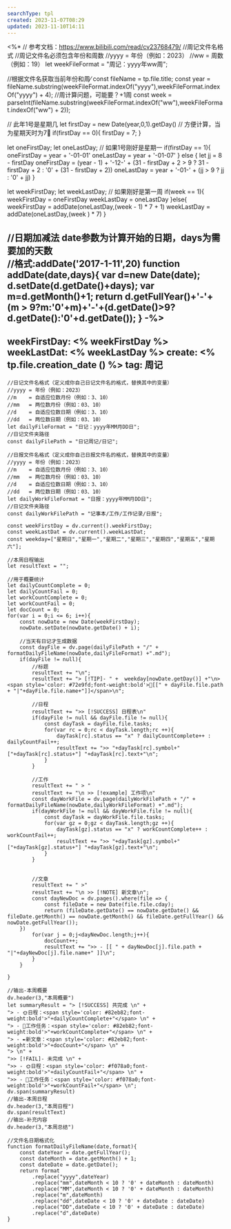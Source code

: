 ```yaml
---
searchType: tpl
created: 2023-11-07T08:29
updated: 2023-11-10T14:11
---
```

<%*
// 参考文档：https://www.bilibili.com/read/cv23768479/
//周记文件名格式
//周记文件名必须包含年份和周数
//yyyy = 年份（例如：2023）
//ww   = 周数（例如：19）
let weekFileFormat = "周记：yyyy年ww周";

//根据文件名获取当前年份和周⁄
const fileName = tp.file.title;
const year = fileName.substring(weekFileFormat.indexOf("yyyy"),weekFileFormat.indexOf("yyyy") + 4);
//周计算问题，可能要？+1周
const week = parseInt(fileName.substring(weekFileFormat.indexOf("ww"),weekFileFormat.indexOf("ww") + 2));

// 此年1号是星期几
let firstDay = new Date(year,0,1).getDay()
// 方便计算，当为星期天时为7
if(firstDay == 0){
    firstDay = 7;
}

let oneFirstDay;
let oneLastDay;
// 如果1号刚好是星期一
if(firstDay == 1){
     oneFirstDay = year + '-01-01'
     oneLastDay = year + '-01-07'
} else {
    let jj = 8 - firstDay
    oneFirstDay = (year - 1) + '-12-' + (31 - firstDay + 2 > 9 ? 31 - firstDay + 2 : '0' + (31 - firstDay + 2))
    oneLastDay = year + '-01-' + (jj > 9 ? jj : '0' + jj)
}

let weekFirstDay;
let weekLastDay;
// 如果刚好是第一周
if(week == 1){
    weekFirstDay = oneFirstDay
    weekLastDay = oneLastDay
}else{
    weekFirstDay = addDate(oneLastDay,(week - 1) * 7 + 1)
    weekLastDay = addDate(oneLastDay,(week ) * 7)
}

//日期加减法  date参数为计算开始的日期，days为需要加的天数   
//格式:addDate('2017-1-11',20) 
function addDate(date,days){ 
    var d=new Date(date); 
    d.setDate(d.getDate()+days); 
    var m=d.getMonth()+1; 
    return d.getFullYear()+'-'+(m > 9?m:'0'+m)+'-'+(d.getDate()>9?d.getDate():'0'+d.getDate()); 
}
-%>
---
weekFirstDay: <% weekFirstDay %>
weekLastDat: <% weekLastDay %>
create: <% tp.file.creation_date () %>
tag: 周记
---
```dataviewjs
//日记文件名格式（定义成你自己日记文件名的格式，替换其中的变量）
//yyyy = 年份（例如：2023）
//m    = 自适应位数月份（例如：3、10）
//mm   = 两位数月份（例如：03、10）
//d    = 自适应位数日期（例如：3、10）
//dd   = 两位数日期（例如：03、10）
let dailyFileFormat = "日记：yyyy年MM月DD日";
//日记文件夹路径
const dailyFilePath = "日记周记/日记";

//日报文件名格式（定义成你自己日报文件名的格式，替换其中的变量）
//yyyy = 年份（例如：2023）
//m    = 自适应位数月份（例如：3、10）
//mm   = 两位数月份（例如：03、10）
//d    = 自适应位数日期（例如：3、10）
//dd   = 两位数日期（例如：03、10）
let dailyWorkFileFormat = "日报：yyyy年MM月DD日";
//日记文件夹路径
const dailyWorkFilePath = "记事本/工作/工作记录/日报";

const weekFirstDay = dv.current().weekFirstDay;
const weekLastDat = dv.current().weekLastDat;
const weekday=["星期日","星期一","星期二","星期三","星期四","星期五","星期六"];

//本周日程输出
let resultText = "";

//用于概要统计
let dailyCountComplete = 0;
let dailyCountFail = 0;
let workCountComplete = 0;
let workCountFail = 0;
let docCount = 0;
for(var i = 0;i <= 6; i++){
    const nowDate = new Date(weekFirstDay);
    nowDate.setDate(nowDate.getDate() + i);

    //当天有日记才生成数据
    const dayFile = dv.page(dailyFilePath + "/" + formatDailyFileName(nowDate,dailyFileFormat) +".md");
    if(dayFile != null){
        //标题
        resultText += "\n";
        resultText += "> [!TIP]- " +  weekday[nowDate.getDay()] +"\n> <span style='color: #72e9fd;font-weight:bold'>📗[[" + dayFile.file.path + "|"+dayFile.file.name+"]]</span>\n";
    
        //日程
        resultText += ">> [!SUCCESS] 日程表\n"
        if(dayFile != null && dayFile.file != null){
            const dayTask = dayFile.file.tasks;
            for(var rc = 0;rc < dayTask.length;rc ++){
                dayTask[rc].status == "x" ? dailyCountComplete++ : dailyCountFail++;
                resultText += ">> "+dayTask[rc].symbol+" ["+dayTask[rc].status+"] "+dayTask[rc].text+"\n";
            }
        }
        
        //工作
        resultText += " > "
        resultText += "\n >> [!example] 工作项\n"
        const dayWorkFile = dv.page(dailyWorkFilePath + "/" + formatDailyFileName(nowDate,dailyWorkFileFormat) +".md");
        if(dayWorkFile != null && dayWorkFile.file != null){
            const dayTask = dayWorkFile.file.tasks;
            for(var gz = 0;gz < dayTask.length;gz ++){
                dayTask[gz].status == "x" ? workCountComplete++ : workCountFail++;
                resultText += ">> "+dayTask[gz].symbol+" ["+dayTask[gz].status+"] "+dayTask[gz].text+"\n";
            }
        }
    
    
        //文章
        resultText += " >"
        resultText += "\n >> [!NOTE] 新文章\n";
        const dayNewDoc = dv.pages().where(file => {
            const fileDate = new Date(file.file.cday);
            return (fileDate.getDate() == nowDate.getDate() && fileDate.getMonth() == nowDate.getMonth() && fileDate.getFullYear() && nowDate.getFullYear());
    })
        for(var j = 0;j<dayNewDoc.length;j++){
            docCount++;
            resultText += ">> - [[ " + dayNewDoc[j].file.path + "|"+dayNewDoc[j].file.name+" ]]\n";
        }
    }
    
}

//输出-本周概要
dv.header(3,"本周概要")
let summaryResult = "> [!SUCCESS] 共完成 \n" +
"> - 🌞日程：<span style='color: #82eb82;font-weight:bold'>"+dailyCountComplete+"</span> \n" +
"> - 💼工作任务：<span style='color: #82eb82;font-weight:bold'>"+workCountComplete+"</span> \n" +
"> - ✒️新文章：<span style='color: #82eb82;font-weight:bold'>"+docCount+"</span> \n" +
"> \n" +
">> [!FAIL]- 未完成 \n" +
">> - 🌞日程：<span style='color: #f078a0;font-weight:bold'>"+dailyCountFail+"</span> \n" +
">> - 💼工作任务：<span style='color: #f078a0;font-weight:bold'>"+workCountFail+"</span> \n";
dv.span(summaryResult)
//输出-本周日程
dv.header(3,"本周日程")
dv.span(resultText)
//输出-补充内容
dv.header(3,"本周总结")

//文件名日期格式化
function formatDailyFileName(date,format){
    const dateYear = date.getFullYear();
    const dateMonth = date.getMonth() + 1;
    const dateDate = date.getDate();
    return format
        .replace("yyyy",dateYear)
        .replace("mm",dateMonth < 10 ? '0' + dateMonth : dateMonth)
        .replace("MM",dateMonth < 10 ? '0' + dateMonth : dateMonth)
        .replace("m",dateMonth)
        .replace("dd",dateDate < 10 ? '0' + dateDate : dateDate)
        .replace("DD",dateDate < 10 ? '0' + dateDate : dateDate)
        .replace("d",dateDate)
}
```